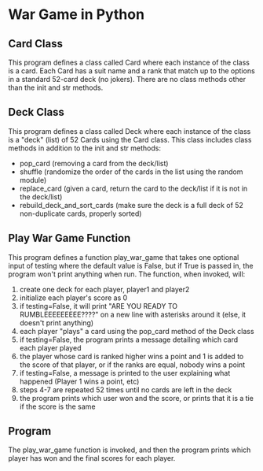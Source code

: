 # War Game in Python

## Card Class
This program defines a class called Card where each instance of the class is a card. Each Card has a suit name and a rank that match up to the options in a standard 52-card deck (no jokers). There are no class methods other than the init and str methods.

## Deck Class
This program defines a class called Deck where each instance of the class is a "deck" (list) of 52 Cards using the Card class. This class includes class methods in addition to the init and str methods:
- pop_card (removing a card from the deck/list)
- shuffle (randomize the order of the cards in the list using the random module)
- replace_card (given a card, return the card to the deck/list if it is not in the deck/list)
- rebuild_deck_and_sort_cards (make sure the deck is a full deck of 52 non-duplicate cards, properly sorted)

## Play War Game Function
This program defines a function play_war_game that takes one optional input of testing where the default value is False, but if True is passed in, the program won't print anything when run. The function, when invoked, will:
1. create one deck for each player, player1 and player2
2. initialize each player's score as 0
3. if testing=False, it will print "ARE YOU READY TO RUMBLEEEEEEEEE????" on a new line with asterisks around it (else, it doesn't print anything)
4. each player "plays" a card using the pop_card method of the Deck class
5. if testing=False, the program prints a message detailing which card each player played
6. the player whose card is ranked higher wins a point and 1 is added to the score of that player, or if the ranks are equal, nobody wins a point
7. if testing=False, a message is printed to the user explaining what happened (Player 1 wins a point, etc)
8. steps 4-7 are repeated 52 times until no cards are left in the deck
9. the program prints which user won and the score, or prints that it is a tie if the score is the same

## Program
The play_war_game function is invoked, and then the program prints which player has won and the final scores for each player.
